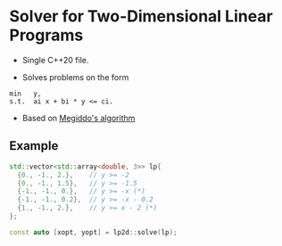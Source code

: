 # Solver for Two-Dimensional Linear Programs

* Single C++20 file.

* Solves problems on the form
```
min   y,
s.t.  ai x + bi * y <= ci.
```

* Based on [Megiddo's algorithm](https://doi.org/10.1109/SFCS.1982.24)

## Example

```cpp
std::vector<std::array<double, 3>> lp{
  {0., -1., 2.},    // y >= -2
  {0., -1., 1.5},   // y >= -1.5
  {-1., -1., 0.},   // y >= -x (*)
  {-1., -1., 0.2},  // y >= -x - 0.2
  {1., -1., 2.},    // y >= x - 2 (*)
};

const auto [xopt, yopt] = lp2d::solve(lp);
```
